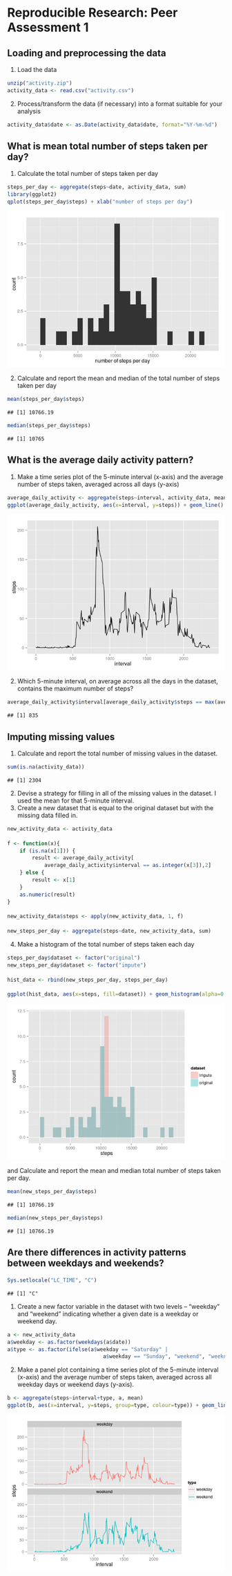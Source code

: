 # Reproducible Research: Peer Assessment 1


## Loading and preprocessing the data

1. Load the data

```r
unzip("activity.zip")
activity_data <- read.csv("activity.csv")
```
2. Process/transform the data (if necessary) into a format suitable for your analysis

```r
activity_data$date <- as.Date(activity_data$date, format="%Y-%m-%d")
```
## What is mean total number of steps taken per day?

1. Calculate the total number of steps taken per day

```r
steps_per_day <- aggregate(steps~date, activity_data, sum)
library(ggplot2)
qplot(steps_per_day$steps) + xlab("number of steps per day")
```

![](PA1_template_files/figure-html/unnamed-chunk-3-1.png) 

2. Calculate and report the mean and median of the total number of steps taken per day

```r
mean(steps_per_day$steps)
```

```
## [1] 10766.19
```

```r
median(steps_per_day$steps)
```

```
## [1] 10765
```

## What is the average daily activity pattern?
1. Make a time series plot of the 5-minute interval (x-axis) and the average number of steps taken, averaged across all days (y-axis)

```r
average_daily_activity <- aggregate(steps~interval, activity_data, mean)
ggplot(average_daily_activity, aes(x=interval, y=steps)) + geom_line()
```

![](PA1_template_files/figure-html/unnamed-chunk-5-1.png) 

2. Which 5-minute interval, on average across all the days in the dataset, contains the maximum number of steps?

```r
average_daily_activity$interval[average_daily_activity$steps == max(average_daily_activity$steps)]
```

```
## [1] 835
```

## Imputing missing values
1. Calculate and report the total number of missing values in the dataset.

```r
sum(is.na(activity_data))
```

```
## [1] 2304
```

2. Devise a strategy for filling in all of the missing values in the dataset. I used the  mean for that 5-minute interval.
3. Create a new dataset that is equal to the original dataset but with the missing data filled in.

```r
new_activity_data <- activity_data

f <- function(x){
    if (is.na(x[1])) {
        result <- average_daily_activity[
            average_daily_activity$interval == as.integer(x[3]),2]
    } else {
        result <- x[1]
    }
    as.numeric(result)
}

new_activity_data$steps <- apply(new_activity_data, 1, f)

new_steps_per_day <- aggregate(steps~date, new_activity_data, sum)
```

4. Make a histogram of the total number of steps taken each day 

```r
steps_per_day$dataset <- factor("original")
new_steps_per_day$dataset <- factor("impute")

hist_data <- rbind(new_steps_per_day, steps_per_day)

ggplot(hist_data, aes(x=steps, fill=dataset)) + geom_histogram(alpha=0.3, position="identity")
```

![](PA1_template_files/figure-html/unnamed-chunk-9-1.png) 

and Calculate and report the mean and median total number of steps taken per day. 

```r
mean(new_steps_per_day$steps)
```

```
## [1] 10766.19
```

```r
median(new_steps_per_day$steps)
```

```
## [1] 10766.19
```


## Are there differences in activity patterns between weekdays and weekends?


```r
Sys.setlocale("LC_TIME", "C")
```

```
## [1] "C"
```
1. Create a new factor variable in the dataset with two levels – “weekday” and “weekend” indicating whether a given date is a weekday or weekend day.


```r
a <- new_activity_data
a$weekday <- as.factor(weekdays(a$date))
a$type <- as.factor(ifelse(a$weekday == "Saturday" |
                               a$weekday == "Sunday", "weekend", "weekday"))
```
2. Make a panel plot containing a time series plot of the 5-minute interval (x-axis) and the average number of steps taken, averaged across all weekday days or weekend days (y-axis). 


```r
b <- aggregate(steps~interval+type, a, mean)
ggplot(b, aes(x=interval, y=steps, group=type, colour=type)) + geom_line() + facet_wrap(~type, nrow=2)
```

![](PA1_template_files/figure-html/unnamed-chunk-13-1.png) 
